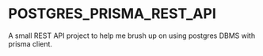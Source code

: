 # POSTGRES_PRISMA_REST_API
A small REST API project to help me brush up on using postgres DBMS with prisma client. 
